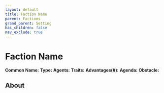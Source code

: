 ```yaml
---
layout: default
title: Faction Name
parent: Factions
grand_parent: Setting
has_children: false
nav_exclude: true
---
```


# Faction Name

**Common Name:**
**Type:**
**Agents:**
**Traits:**
**Advantages(#):**
**Agenda:**
**Obstacle:**

## About
